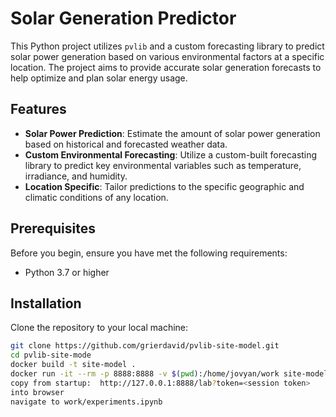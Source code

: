 # Solar Generation Predictor

This Python project utilizes `pvlib` and a custom forecasting library to predict solar power generation based on various environmental factors at a specific location. The project aims to provide accurate solar generation forecasts to help optimize and plan solar energy usage.

## Features

- **Solar Power Prediction**: Estimate the amount of solar power generation based on historical and forecasted weather data.
- **Custom Environmental Forecasting**: Utilize a custom-built forecasting library to predict key environmental variables such as temperature, irradiance, and humidity.
- **Location Specific**: Tailor predictions to the specific geographic and climatic conditions of any location.

## Prerequisites

Before you begin, ensure you have met the following requirements:
- Python 3.7 or higher

## Installation

Clone the repository to your local machine:

```bash
git clone https://github.com/grierdavid/pvlib-site-model.git 
cd pvlib-site-mode
docker build -t site-model .
docker run -it --rm -p 8888:8888 -v $(pwd):/home/jovyan/work site-model
copy from startup:  http://127.0.0.1:8888/lab?token=<session token> 
into browser
navigate to work/experiments.ipynb
